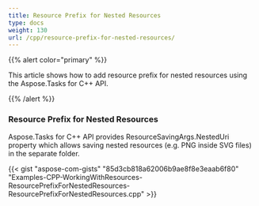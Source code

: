 ```yaml
---
title: Resource Prefix for Nested Resources
type: docs
weight: 130
url: /cpp/resource-prefix-for-nested-resources/
---
```


{{% alert color="primary" %}} 

This article shows how to add resource prefix for nested resources using the Aspose.Tasks for C++ API.

{{% /alert %}} 
### **Resource Prefix for Nested Resources**
Aspose.Tasks for C++ API provides ResourceSavingArgs.NestedUri property which allows saving nested resources (e.g. PNG inside SVG files) in the separate folder.

{{< gist "aspose-com-gists" "85d3cb818a62006b9ae8f8e3eaab6f80" "Examples-CPP-WorkingWithResources-ResourcePrefixForNestedResources-ResourcePrefixForNestedResources.cpp" >}}
